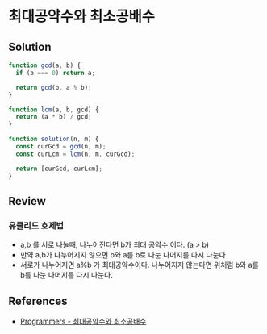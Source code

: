 # 최대공약수와 최소공배수

## Solution

```js
function gcd(a, b) {
  if (b === 0) return a;

  return gcd(b, a % b);
}

function lcm(a, b, gcd) {
  return (a * b) / gcd;
}

function solution(n, m) {
  const curGcd = gcd(n, m);
  const curLcm = lcm(n, m, curGcd);

  return [curGcd, curLcm];
}
```

## Review

### 유클리드 호제법

- a,b 를 서로 나눌때, 나누어진다면 b가 최대 공약수 이다. (a > b)
- 만약 a,b가 나누어지지 않으면 b와 a를 b로 나눈 나머지를 다시 나눈다
- 서로가 나누어지면 a%b 가 최대공약수이다. 나누어지지 않는다면 위처럼 b와 a를 b를 나눈 나머지를 다시 나눈다.

## References

- [Programmers - 최대공약수와 최소공배수](https://school.programmers.co.kr/learn/courses/30/lessons/12940)
